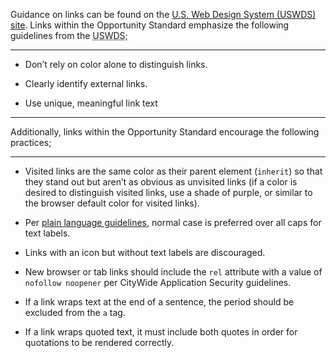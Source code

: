 Guidance on links can be found on the <a href="https://designsystem.digital.gov/components/link/" target="_blank" rel="noopener nofollow">U.S. Web Design System (USWDS) site</a>. Links within the Opportunity Standard emphasize the following guidelines from the <abbr title="The U.S. Web Design System">USWDS</abbr>;

---

* Don’t rely on color alone to distinguish links.

* Clearly identify external links.

* Use unique, meaningful link text

---

Additionally, links within the Opportunity Standard encourage the following practices;

---

* Visited links are the same color as their parent element (`inherit`) so that they stand out but aren’t as obvious as unvisited links (if a color is desired to distinguish visited links, use a shade of purple, or similar to the browser default color for visited links).

* Per <a href="https://blueprint.cityofnewyork.us/content/plain-language-and-readability/" target="_blank" rel="noopener nofollow">plain language guidelines</a>, normal case is preferred over all caps for text labels.

* Links with an icon but without text labels are discouraged.

* New browser or tab links should include the `rel` attribute with a value of `nofollow noopener` per  CityWide Application Security guidelines.

* If a link wraps text at the end of a sentence, the period should be excluded from the `a` tag.

* If a link wraps quoted text, it must include both quotes in order for quotations to be rendered correctly.
